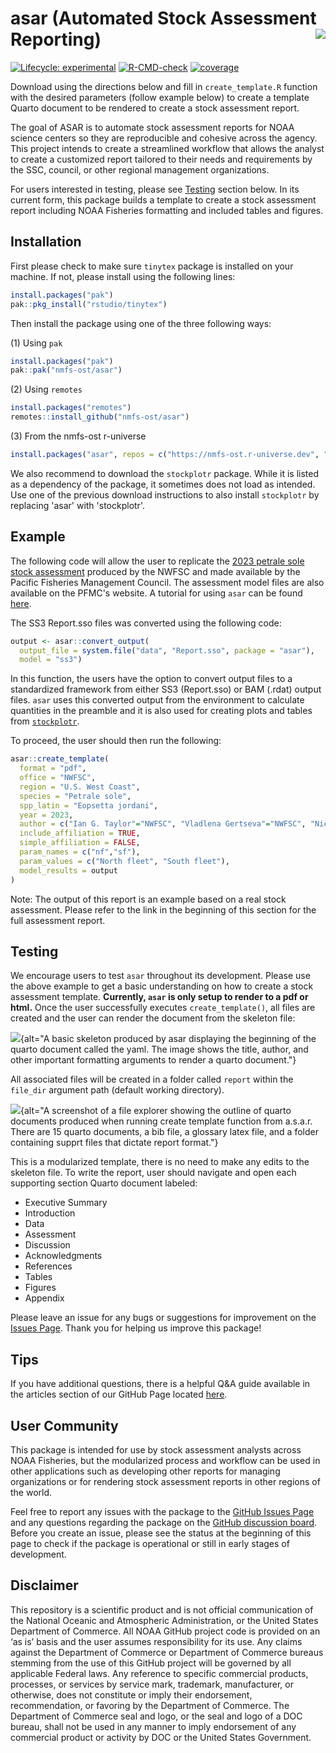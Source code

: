 
# asar (Automated Stock Assessment Reporting) <img src="man/figures/asar-hex.png" align="right" />

<!-- badges: start -->
[![Lifecycle: experimental](https://img.shields.io/badge/lifecycle-experimental-orange.svg)](https://lifecycle.r-lib.org/articles/stages.html#experimental) [![R-CMD-check](https://github.com/nmfs-ost/asar/actions/workflows/call-r-cmd-check.yml/badge.svg)](https://github.com/nmfs-ost/asar/actions/workflows/call-r-cmd-check.yml) [![coverage](https://img.shields.io/endpoint?url=https://raw.githubusercontent.com/nmfs-ost/asar/refs/heads/badges/coverage-badge.json)](https://github.com/nmfs-ost/asar/tree/badges)
<!-- badges: end -->

Download using the directions below and fill in `create_template.R` function with 
the desired parameters (follow example below) to create a template Quarto document 
to be rendered to create a stock assessment report.

The goal of ASAR is to automate stock assessment reports for NOAA science centers
so they are reproducible and cohesive across the agency. This project intends 
to create a streamlined workflow that allows the analyst to create a customized 
report tailored to their needs and requirements by the SSC, council, or other 
regional management organizations. 

For users interested in testing, please see [Testing](#-testing-section) section below. 
In its current form, this package builds a  template to create a stock assessment report 
including NOAA Fisheries formatting and included tables and figures.

## Installation

First please check to make sure `tinytex` package is installed on your machine. If not, please install using the following lines:

```r
install.packages("pak")
pak::pkg_install("rstudio/tinytex")
```

Then install the package using one of the three following ways:

(1) Using `pak`

```r
install.packages("pak")
pak::pak("nmfs-ost/asar")
```

(2) Using `remotes`

```r
install.packages("remotes")
remotes::install_github("nmfs-ost/asar")
```

(3) From the nmfs-ost r-universe

```r
install.packages("asar", repos = c("https://nmfs-ost.r-universe.dev", "https://cloud.r-project.org"))
```

We also recommend to download the `stockplotr` package. While it is listed as a dependency of the package, it sometimes does not load as intended. Use one of the previous download instructions to also install `stockplotr` by replacing 'asar' with 'stockplotr'.

## Example

The following code will allow the user to replicate the [2023 petrale sole stock assessment](https://www.pcouncil.org/documents/2024/02/status-of-petrale-sole-eopsetta-jordanialong-the-u-s-west-coast-in-2023.pdf/) 
produced by the NWFSC and made available by the Pacific Fisheries Management Council. 
The assessment model files are also available on the PFMC's website. A tutorial 
for using `asar` can be found [here](https://connect.fisheries.noaa.gov/asar_tutorial/).

The SS3 Report.sso files was converted using the following code:

```r
output <- asar::convert_output(
  output_file = system.file("data", "Report.sso", package = "asar"),
  model = "ss3")
```

In this function, the users have the option to convert output files to a standardized 
framework from either SS3 (Report.sso) or BAM (.rdat) output files. `asar` uses this 
converted output from the environment to calculate quantities in the preamble and 
it is also used for creating plots and tables from [`stockplotr`](https://github.com/nmfs-ost/stockplotr).

To proceed, the user should then run the following:

```r
asar::create_template(
  format = "pdf",
  office = "NWFSC",
  region = "U.S. West Coast",
  species = "Petrale sole",
  spp_latin = "Eopsetta jordani",
  year = 2023,
  author = c("Ian G. Taylor"="NWFSC", "Vladlena Gertseva"="NWFSC", "Nick Tolimieri"="NWFSC"),
  include_affiliation = TRUE,
  simple_affiliation = FALSE,
  param_names = c("nf","sf"),
  param_values = c("North fleet", "South fleet"),
  model_results = output
)
```

Note: The output of this report is an example based on a real stock assessment. Please refer to the link in the beginning of this section for the full assessment report. 

## Testing

We encourage users to test `asar` throughout its development. Please use the above example to get a basic understanding on how to create a stock assessment template. **Currently, `asar` is only setup to render to a pdf or html.** Once the user successfully executes `create_template()`, all files are created and the user can render the document from the skeleton file:

![](man/figures/example_pop-up.PNG){alt="A basic skeleton produced by asar displaying the beginning of the quarto document called the yaml. The image shows the title, author, and other important formatting arguments to render a quarto document."}

All associated files will be created in a folder called `report` within the `file_dir` argument path (default working directory).

![](man/figures/example_file_system.PNG){alt="A screenshot of a file explorer showing the outline of quarto documents produced when running create template function from a.s.a.r. There are 15 quarto documents, a bib file, a glossary latex file, and a folder containing supprt files that dictate report format."}

This is a modularized template, there is no need to make any edits to the skeleton file. To write the report, user should navigate and open each supporting section Quarto document labeled:

-   Executive Summary
-   Introduction
-   Data
-   Assessment
-   Discussion
-   Acknowledgments
-   References
-   Tables
-   Figures 
-   Appendix

Please leave an issue for any bugs or suggestions for improvement on the [Issues Page](https://github.com/nmfs-ost/asar/issues).
Thank you for helping us improve this package!

## Tips

If you have additional questions, there is a helpful Q&A guide available in the 
articles section of our GitHub Page located [here](https://nmfs-ost.github.io/asar/articles/faqs.html).

## User Community

This package is intended for use by stock assessment analysts across NOAA Fisheries, but the modularized process and workflow can be used in other applications such as developing other reports for managing organizations or for rendering stock assessment reports in other regions of the world.

Feel free to report any issues with the package to the [GitHub Issues Page](https://github.com/nmfs-ost/asar/issues) and any questions regarding the package on the [GitHub discussion board](https://github.com/nmfs-ost/asar/discussions). Before you create an issue, please see the status at the beginning of this page to check if the package is operational or still in early stages of development.


## Disclaimer

This repository is a scientific product and is not official communication of the National Oceanic and Atmospheric Administration, or the United States Department of Commerce. All NOAA GitHub project code is provided on an ‘as is’ basis and the user assumes responsibility for its use. Any claims against the Department of Commerce or Department of Commerce bureaus stemming from the use of this GitHub project will be governed by all applicable Federal laws. Any reference to specific commercial products, processes, or services by service mark, trademark, manufacturer, or otherwise, does not constitute or imply their endorsement, recommendation, or favoring by the Department of Commerce. The Department of Commerce seal and logo, or the seal and logo of a DOC bureau, shall not be used in any manner to imply endorsement of any commercial product or activity by DOC or the United States Government.
